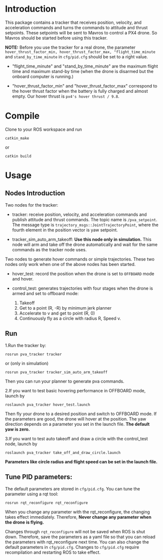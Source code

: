 # Introduction

This package contains a tracker that receives position, velocity, and acceleration commands and turns the commands to attitude and thrust setpoints.
These setpoints will be sent to Mavros to control a PX4 drone.
So Mavros should be started before using this tracker.

__NOTE:__
Before you use the tracker for a real drone, the parameter `hover_thrust_factor_min, hover_thrust_factor_max, "flight_time_minute` and `stand_by_time_minute` in `cfg/pid.cfg` should be set to a right value.

+ "flight_time_minute" and "stand_by_time_minute" are the maximum flight time and maximum stand-by time (when the drone is disarmed but the onboard computer is running.)


+ "hover_thrust_factor_min" and "hover_thrust_factor_max" correspond to the hover thrust factor when the battery is fully charged and almost empty.
  Our hover thrust is `px4's hover thrust / 9.8`.



# Compile
Clone to your ROS workspace and run
```
catkin_make
```
or
```
catkin build
```

# Usage

## Nodes Introduction
Two nodes for the tracker:

+ tracker: receive position, velocity, and acceleration commands and publish attitude and thrust commands. The topic name is `/pva_setpoint`. The message type is `trajectory_msgs::JointTrajectoryPoint`, where the fourth element in the position vector is yaw setpoint.


+ tracker_sim_auto_arm_takeoff: __Use this node only in simulation.__ This node will arm and take off the drone automatically and wait for the same commands as the tracker node uses.


Two nodes to generate hover commands or simple trajectories. These two nodes only work when one of the above nodes has been started.

+ hover_test: record the position when the drone is set to `OFFBOARD` mode and hover.


+ control_test: generates trajectories with four stages when the drone is armed and set to offboard mode:
    1. Takeoff
    2. Get to a point (R, -R) by minimum jerk planner
    3. Accelerate to v and get to point (R, 0)
    4. Continuously fly as a circle with radius R, Speed v.


## Run
1.Run the tracker by:
```
rosrun pva_tracker tracker
```

or (only in simulation)
```
rosrun pva_tracker tracker_sim_auto_arm_takeoff
```
Then you can run your planner to generate pva commands.


2.If you want to test basic hovering performance in OFFBOARD mode, launch by
```
roslaunch pva_tracker hover_test.launch
```
Then fly your drone to a desired position and switch to OFFBOARD mode. If the parameters are good, the drone will hover at the position.
The yaw direction depends on a parameter you set in the launch file.
__The default yaw is zero.__


3.If you want to test auto takeoff and draw a circle with the control_test node, launch by
```
roslaunch pva_tracker take_off_and_draw_circle.launch
```
__Parameters like circle radius and flight speed can be set in the launch file.__

##  Tune PID parameters:
The default parameters are stored in `cfg/pid.cfg`.
You can tune the parameter using a rqt tool:
```
rosrun rqt_reconfigure rqt_reconfigure 
```
When you change any parameter with the rqt_reconfigure, the changing takes effect immediately.
Therefore, __Never change any parameter when the drone is flying.__

Changes through `rqt_reconfigure` will not be saved when ROS is shut down.
Therefore, save the parameters as a yaml file so that you can reload the parameters with rqt_reconfigure next time.
You can also change the default parameters in `cfg/pid.cfg`. Changes to `cfg/pid.cfg` require recompilation and restarting ROS to take effect.






